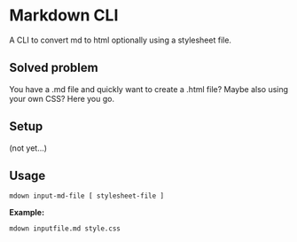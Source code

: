 # Markdown CLI

A CLI to convert md to html optionally using a stylesheet file.

## Solved problem

You have a .md file and quickly want to create a .html file? Maybe also using your own CSS? Here you go.

## Setup

(not yet...)

## Usage

~~~
mdown input-md-file [ stylesheet-file ]
~~~

**Example:**

~~~
mdown inputfile.md style.css
~~~